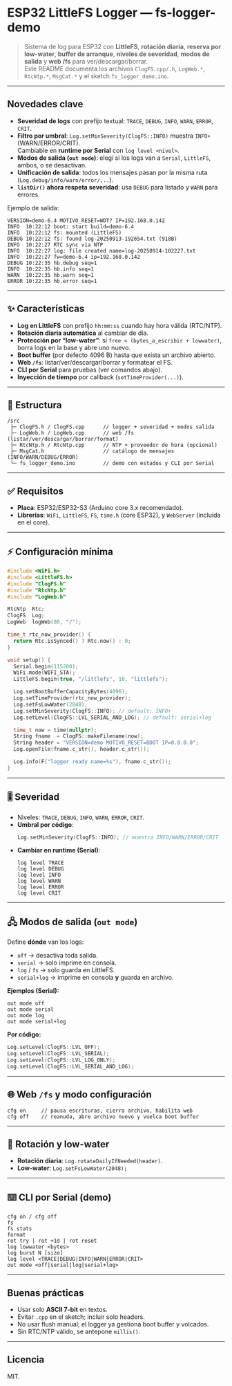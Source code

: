 # ESP32 LittleFS Logger — fs-logger-demo

> Sistema de log para ESP32 con **LittleFS**, **rotación diaria**, **reserva por low-water**, **buffer de arranque**, **niveles de severidad**, **modos de salida** y **web /fs** para ver/descargar/borrar.  
> Este README documenta los archivos `ClogFS.cpp/.h`, `LogWeb.*`, `RtcNtp.*`, `MsgCat.*` y el sketch `fs_logger_demo.ino`.

---

## Novedades clave
- **Severidad de logs** con prefijo textual: `TRACE`, `DEBUG`, `INFO`, `WARN`, `ERROR`, `CRIT`.
- **Filtro por umbral**: `Log.setMinSeverity(ClogFS::INFO)` muestra `INFO+` (WARN/ERROR/CRIT).  
  Cambiable en **runtime por Serial** con `log level <nivel>`.
- **Modos de salida (`out mode`)**: elegí si los logs van a `Serial`, `LittleFS`, ambos, o se desactivan.
- **Unificación de salida**: todos los mensajes pasan por la misma ruta (`Log.debug/info/warn/error/...`).
- **`listDir()` ahora respeta severidad**: usa `DEBUG` para listado y `WARN` para errores.

Ejemplo de salida:
```
VERSION=demo-6.4 MOTIVO_RESET=WDT? IP=192.168.0.142
INFO  10:22:12 boot: start build=demo-6.4
INFO  10:22:12 fs: mounted (LittleFS)
DEBUG 10:22:12 fs: found log-20250913-192654.txt (918B)
INFO  10:22:27 RTC sync via NTP
INFO  10:22:27 log: file created name=log-20250914-102227.txt
INFO  10:22:27 fw=demo-6.4 ip=192.168.0.142
DEBUG 10:22:35 hb.debug seq=1
INFO  10:22:35 hb.info seq=1
WARN  10:22:35 hb.warn seq=1
ERROR 10:22:35 hb.error seq=1
```

---

## ✨ Características
- **Log en LittleFS** con prefijo `hh:mm:ss` cuando hay hora válida (RTC/NTP).
- **Rotación diaria automática** al cambiar de día.
- **Protección por “low-water”**: si `free < (bytes_a_escribir + lowwater)`, borra logs en la base y abre uno nuevo.
- **Boot buffer** (por defecto 4096 B) hasta que exista un archivo abierto.
- **Web `/fs`**: listar/ver/descargar/borrar y formatear el FS.
- **CLI por Serial** para pruebas (ver comandos abajo).
- **Inyección de tiempo** por callback (`setTimeProvider(...)`).

---

## 🧩 Estructura
```
/src
 ├─ ClogFS.h / ClogFS.cpp      // logger + severidad + modos salida
 ├─ LogWeb.h / LogWeb.cpp      // web /fs (listar/ver/descargar/borrar/format)
 ├─ RtcNtp.h / RtcNtp.cpp      // NTP + proveedor de hora (opcional)
 ├─ MsgCat.h                   // catálogo de mensajes (INFO/WARN/DEBUG/ERROR)
 └─ fs_logger_demo.ino         // demo con estados y CLI por Serial
```

---

## ✅ Requisitos
- **Placa**: ESP32/ESP32-S3 (Arduino core 3.x recomendado).
- **Librerías**: `WiFi`, `LittleFS`, `FS`, `time.h` (core ESP32), y `WebServer` (incluida en el core).

---

## ⚡ Configuración mínima
```cpp
#include <WiFi.h>
#include <LittleFS.h>
#include "ClogFS.h"
#include "RtcNtp.h"
#include "LogWeb.h"

RtcNtp  Rtc;
ClogFS  Log;
LogWeb  logWeb(80, "/");

time_t rtc_now_provider() {
  return Rtc.isSynced() ? Rtc.now() : 0;
}

void setup() {
  Serial.begin(115200);
  WiFi.mode(WIFI_STA);
  LittleFS.begin(true, "/littlefs", 10, "littlefs");

  Log.setBootBufferCapacityBytes(4096);
  Log.setTimeProvider(rtc_now_provider);
  Log.setFsLowWater(2048);
  Log.setMinSeverity(ClogFS::INFO); // default: INFO+
  Log.setLevel(ClogFS::LVL_SERIAL_AND_LOG); // default: serial+log

  time_t now = time(nullptr);
  String fname  = ClogFS::makeFilename(now);
  String header = "VERSION=demo MOTIVO_RESET=BOOT IP=0.0.0.0";
  Log.openFile(fname.c_str(), header.c_str());

  Log.info(F("logger ready name=%s"), fname.c_str());
}
```

---

## 🎚️ Severidad
- Niveles: `TRACE`, `DEBUG`, `INFO`, `WARN`, `ERROR`, `CRIT`.
- **Umbral por código**:
  ```cpp
  Log.setMinSeverity(ClogFS::INFO); // muestra INFO/WARN/ERROR/CRIT
  ```
- **Cambiar en runtime (Serial)**:
  ```
  log level TRACE
  log level DEBUG
  log level INFO
  log level WARN
  log level ERROR
  log level CRIT
  ```

---

## 🖧 Modos de salida (`out mode`)
Define **dónde** van los logs:
- `off` → desactiva toda salida.
- `serial` → solo imprime en consola.
- `log` / `fs` → solo guarda en LittleFS.
- `serial+log` → imprime en consola **y** guarda en archivo.

**Ejemplos (Serial):**
```
out mode off
out mode serial
out mode log
out mode serial+log
```

**Por código:**
```cpp
Log.setLevel(ClogFS::LVL_OFF);
Log.setLevel(ClogFS::LVL_SERIAL);
Log.setLevel(ClogFS::LVL_LOG_ONLY);
Log.setLevel(ClogFS::LVL_SERIAL_AND_LOG);
```

---

## 🌐 Web `/fs` y modo configuración
```
cfg on     // pausa escrituras, cierra archivo, habilita web
cfg off    // reanuda, abre archivo nuevo y vuelca boot buffer
```

---

## 🔁 Rotación y low-water
- **Rotación diaria**: `Log.rotateDailyIfNeeded(header)`.
- **Low-water**: `Log.setFsLowWater(2048);`

---

## ⌨️ CLI por Serial (demo)
```
cfg on / cfg off
fs
fs stats
format
rot try | rot +1d | rot reset
log lowwater <bytes>
log burst N [size]
log level <TRACE|DEBUG|INFO|WARN|ERROR|CRIT>
out mode <off|serial|log|serial+log>
```

---

## Buenas prácticas
- Usar solo **ASCII 7-bit** en textos.
- Evitar `.cpp` en el sketch; incluir solo headers.
- No usar flush manual; el logger ya gestiona boot buffer y volcados.
- Sin RTC/NTP válido, se antepone `millis()`.

---

## Licencia
MIT.
